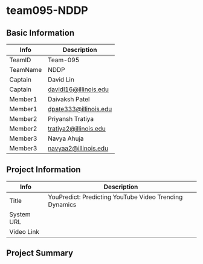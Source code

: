 # team095-NDDP

## Basic Information

|   Info      |        Description     |
| ----------- | ---------------------- |
| TeamID      |        Team-095        |
| TeamName    |           NDDP         |
| Captain     |         David Lin      |
| Captain     | davidl16@illinois.edu  |
| Member1     |   Daivaksh Patel       |
| Member1     | dpate333@illinois.edu  |
| Member2     |    Priyansh Tratiya    |
| Member2     |  tratiya2@illinois.edu |
| Member3     |       Navya Ahuja      |
| Member3     |  navyaa2@illinois.edu  |

## Project Information

|   Info      |        Description     |
| ----------- | ---------------------- |
|  Title      | YouPredict: Predicting YouTube Video Trending Dynamics |
| System URL  |                        |
| Video Link  |                        |

## Project Summary

